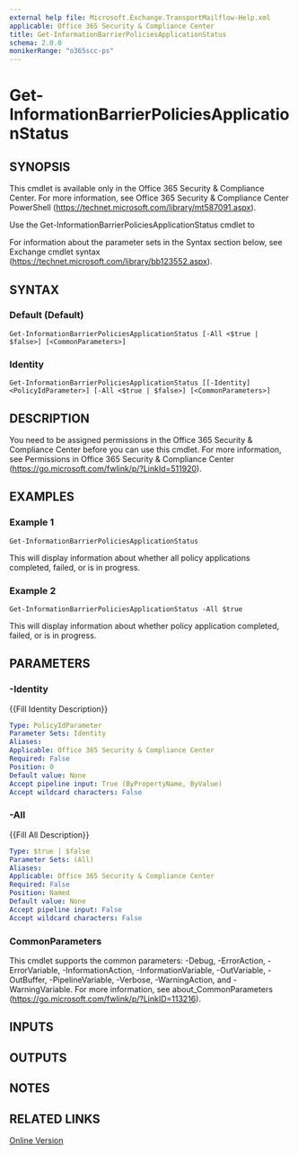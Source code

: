 ```yaml
---
external help file: Microsoft.Exchange.TransportMailflow-Help.xml
applicable: Office 365 Security & Compliance Center
title: Get-InformationBarrierPoliciesApplicationStatus
schema: 2.0.0
monikerRange: "o365scc-ps"
---
```


# Get-InformationBarrierPoliciesApplicationStatus

## SYNOPSIS
This cmdlet is available only in the Office 365 Security & Compliance Center. For more information, see Office 365 Security & Compliance Center PowerShell (https://technet.microsoft.com/library/mt587091.aspx).

Use the Get-InformationBarrierPoliciesApplicationStatus cmdlet to  

For information about the parameter sets in the Syntax section below, see Exchange cmdlet syntax (https://technet.microsoft.com/library/bb123552.aspx).

## SYNTAX

### Default (Default)
```
Get-InformationBarrierPoliciesApplicationStatus [-All <$true | $false>] [<CommonParameters>]
```

### Identity
```
Get-InformationBarrierPoliciesApplicationStatus [[-Identity] <PolicyIdParameter>] [-All <$true | $false>] [<CommonParameters>]
```

## DESCRIPTION
You need to be assigned permissions in the Office 365 Security & Compliance Center before you can use this cmdlet. For more information, see Permissions in Office 365 Security & Compliance Center (https://go.microsoft.com/fwlink/p/?LinkId=511920).

## EXAMPLES

### Example 1
```
Get-InformationBarrierPoliciesApplicationStatus
```

This will display information about whether all policy applications completed, failed, or is in progress.

### Example 2
```
Get-InformationBarrierPoliciesApplicationStatus -All $true
```

This will display information about whether policy application completed, failed, or is in progress.

## PARAMETERS

### -Identity
{{Fill Identity Description}}

```yaml
Type: PolicyIdParameter
Parameter Sets: Identity
Aliases:
Applicable: Office 365 Security & Compliance Center
Required: False
Position: 0
Default value: None
Accept pipeline input: True (ByPropertyName, ByValue)
Accept wildcard characters: False
```

### -All
{{Fill All Description}}

```yaml
Type: $true | $false
Parameter Sets: (All)
Aliases:
Applicable: Office 365 Security & Compliance Center
Required: False
Position: Named
Default value: None
Accept pipeline input: False
Accept wildcard characters: False
```

### CommonParameters
This cmdlet supports the common parameters: -Debug, -ErrorAction, -ErrorVariable, -InformationAction, -InformationVariable, -OutVariable, -OutBuffer, -PipelineVariable, -Verbose, -WarningAction, and -WarningVariable. For more information, see about_CommonParameters (https://go.microsoft.com/fwlink/p/?LinkID=113216).

## INPUTS

###  

## OUTPUTS

###  

## NOTES

## RELATED LINKS

[Online Version](https://docs.microsoft.com/powershell/module/exchange/policy-and-compliance/get-informationbarrierpoliciesapplicationstatus)
